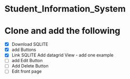 # Student_Information_System

# Clone and add the following 
- [x] Download SQLITE 
- [x] add Buttons 
- [x] Link SQLITE Add datagrid View - add one example 
- [ ] add Edit Button
- [ ] Add Delete Button
- [ ] Edit front page
